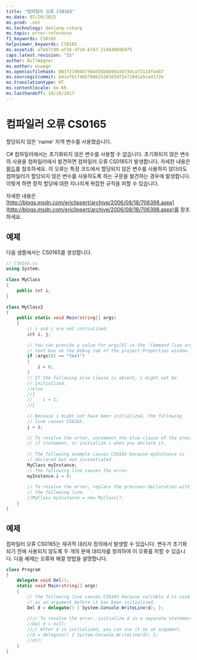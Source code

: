 ```yaml
---
title: "컴파일러 오류 CS0165"
ms.date: 07/20/2015
ms.prod: .net
ms.technology: devlang-csharp
ms.topic: error-reference
f1_keywords: CS0165
helpviewer_keywords: CS0165
ms.assetid: e7eb7c90-af16-4734-b747-214030696975
caps.latest.revision: "15"
author: BillWagner
ms.author: wiwagn
ms.openlocfilehash: 083f21984b756bd36b8b902dd73dca72124fe487
ms.sourcegitcommit: bd1ef61f4bb794b25383d3d72e71041a5ced172e
ms.translationtype: HT
ms.contentlocale: ko-KR
ms.lasthandoff: 10/18/2017
---
```

# <a name="compiler-error-cs0165"></a>컴파일러 오류 CS0165
할당되지 않은 'name' 지역 변수를 사용했습니다.  
  
 C# 컴파일러에서는 초기화되지 않은 변수를 사용할 수 없습니다. 초기화되지 않은 변수의 사용을 컴파일러에서 발견하면 컴파일러 오류 CS0165가 발생합니다. 자세한 내용은 [필드](../../../csharp/programming-guide/classes-and-structs/fields.md)를 참조하세요. 이 오류는 특정 코드에서 할당되지 않은 변수를 사용하지 않더라도 컴파일러가 할당되지 않은 변수를 사용하도록 하는 구문을 발견하는 경우에 발생합니다. 이렇게 하면 정적 할당에 대한 지나치게 복잡한 규칙을 피할 수 있습니다.  
  
 자세한 내용은 [http://blogs.msdn.com/ericlippert/archive/2006/08/18/706398.aspx](http://blogs.msdn.com/ericlippert/archive/2006/08/18/706398.aspx)를 참조하세요.  
  
## <a name="example"></a>예제  
 다음 샘플에서는 CS0165를 생성합니다.  
  
```csharp  
// CS0165.cs  
using System;  
  
class MyClass  
{  
    public int i;  
}  
  
class MyClass2  
{  
    public static void Main(string[] args)  
    {  
        // i and j are not initialized.  
        int i, j;  
  
        // You can provide a value for args[0] in the 'Command line arguments'  
        // text box on the Debug tab of the project Properties window.  
        if (args[0] == "test")  
        {  
            i = 0;  
        }  
        // If the following else clause is absent, i might not be  
        // initialized.  
        //else  
        //{  
        //    i = 1;  
        //}  
  
        // Because i might not have been initialized, the following   
        // line causes CS0165.  
        j = i;  
  
        // To resolve the error, uncomment the else clause of the previous  
        // if statement, or initialize i when you declare it.  
  
        // The following example causes CS0165 because myInstance is  
        // declared but not instantiated.  
        MyClass myInstance;  
        // The following line causes the error.  
        myInstance.i = 0;   
  
        // To resolve the error, replace the previous declaration with  
        // the following line.  
        //MyClass myInstance = new MyClass();  
    }  
}  
```  
  
## <a name="example"></a>예제  
 컴파일러 오류 CS0165는 재귀적 대리자 정의에서 발생할 수 있습니다. 변수가 초기화되기 전에 사용되지 않도록 두 개의 문에 대리자를 정의하여 이 오류를 피할 수 있습니다. 다음 예제는 오류와 해결 방법을 설명합니다.  
  
```csharp  
class Program  
{  
    delegate void Del();  
    static void Main(string[] args)  
    {  
        // The following line causes CS0165 because variable d is used   
        // as an argument before it has been initialized.  
        Del d = delegate() { System.Console.WriteLine(d); };   
  
        //// To resolve the error, initialize d in a separate statement.  
        //Del d = null;  
        //// After d is initialized, you can use it as an argument.  
        //d = delegate() { System.Console.WriteLine(d); };  
        //d();  
    }  
}  
```
